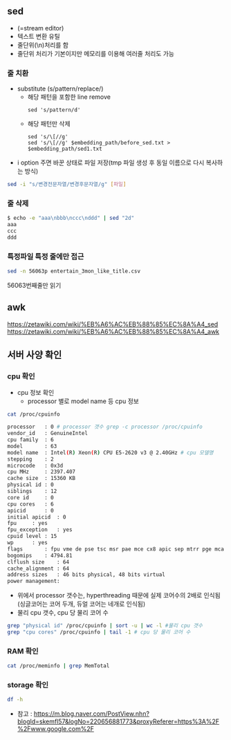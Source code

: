 ## sed
* (=stream editor)
* 텍스트 변환 유틸
* 줄단위(\n)처리를 함
* 줄단위 처리가 기본이지만 메모리를 이용해 여러줄 처리도 가능

### 줄 치환
* substitute (s/pattern/replace/)
	* 해당 패턴을 포함한 line remove
		```
		sed 's/pattern/d'
		```
	* 해당 패턴만 삭제
		```
		sed 's/\[//g'
		sed 's/\[//g' $embedding_path/before_sed.txt > $embedding_path/sed1.txt
		```
* i option 주면 바꾼 상태로 파일 저장(tmp 파일 생성 후 동일 이름으로 다시 복사하는 방식)
```sh
sed -i "s/변경전문자열/변경후문자열/g" [파일]
```

### 줄 삭제
```sh
$ echo -e "aaa\nbbb\nccc\nddd" | sed "2d"
aaa
ccc
ddd
```
### 특정파일 특정 줄에만 접근
```bash
sed -n 56063p entertain_3mon_like_title.csv
```
56063번째줄만 읽기


## awk
https://zetawiki.com/wiki/%EB%A6%AC%EB%88%85%EC%8A%A4_sed
https://zetawiki.com/wiki/%EB%A6%AC%EB%88%85%EC%8A%A4_awk

## 서버 사양 확인
### cpu 확인
* cpu 정보 확인
	* processor 별로 model name 등 cpu 정보
```bash
cat /proc/cpuinfo
```
```bash
processor	: 0 # processor 갯수 grep -c processor /proc/cpuinfo
vendor_id	: GenuineIntel
cpu family	: 6
model		: 63
model name	: Intel(R) Xeon(R) CPU E5-2620 v3 @ 2.40GHz # cpu 모델명
stepping	: 2
microcode	: 0x3d
cpu MHz		: 2397.407
cache size	: 15360 KB
physical id	: 0
siblings	: 12
core id		: 0
cpu cores	: 6
apicid		: 0
initial apicid	: 0
fpu		: yes
fpu_exception	: yes
cpuid level	: 15
wp		: yes
flags		: fpu vme de pse tsc msr pae mce cx8 apic sep mtrr pge mca cmov pat pse36 clflush dts acpi mmx fxsr sse sse2 ss ht tm pbe syscall nx pdpe1gb rdtscp lm constant_tsc arch_perfmon pebs bts rep_good nopl xtopology nonstop_tsc aperfmperf eagerfpu pni pclmulqdq dtes64 monitor ds_cpl vmx smx est tm2 ssse3 sdbg fma cx16 xtpr pdcm pcid dca sse4_1 sse4_2 x2apic movbe popcnt tsc_deadline_timer aes xsave avx f16c rdrand lahf_lm abm epb intel_ppin ssbd ibrs ibpb stibp tpr_shadow vnmi flexpriority ept vpid fsgsbase tsc_adjust bmi1 avx2 smep bmi2 erms invpcid cqm xsaveopt cqm_llc cqm_occup_llc dtherm ida arat pln pts spec_ctrl intel_stibp
bogomips	: 4794.81
clflush size	: 64
cache_alignment	: 64
address sizes	: 46 bits physical, 48 bits virtual
power management:
```
* 위에서 processor 갯수는, hyperthreading 때문에 실제 코어수의 2배로 인식됨(싱글코어는 코어 두개, 듀얼 코어는 네개로 인식됨)
* 물리 cpu 갯수, cpu 당 물리 코어 수
```bash
grep "physical id" /proc/cpuinfo | sort -u | wc -l #물리 cpu 갯수
grep "cpu cores" /proc/cpuinfo | tail -1 # cpu 당 물리 코어 수

```

### RAM 확인
```bash
cat /proc/meminfo | grep MemTotal
```

### storage 확인
```bash
df -h
```
* 참고 : https://m.blog.naver.com/PostView.nhn?blogId=skemfl57&logNo=220656881773&proxyReferer=https%3A%2F%2Fwww.google.com%2F







